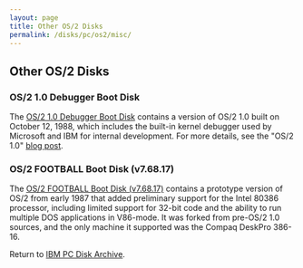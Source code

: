 ```yaml
---
layout: page
title: Other OS/2 Disks
permalink: /disks/pc/os2/misc/
---
```


Other OS/2 Disks
---

### OS/2 1.0 Debugger Boot Disk

The [OS/2 1.0 Debugger Boot Disk](/disks/pc/os2/misc/1.0/debugger/) contains a version of OS/2 1.0 built on
October 12, 1988, which includes the built-in kernel debugger used by Microsoft and IBM for internal development.
For more details, see the "OS/2 1.0" [blog post](/blog/2014/12/04/).

### OS/2 FOOTBALL Boot Disk (v7.68.17)

The [OS/2 FOOTBALL Boot Disk (v7.68.17)](/disks/pc/os2/misc/football/debugger/) contains a prototype version of OS/2
from early 1987 that added preliminary support for the Intel 80386 processor, including limited support for 32-bit code
and the ability to run multiple DOS applications in V86-mode.  It was forked from pre-OS/2 1.0 sources, and the only
machine it supported was the Compaq DeskPro 386-16.

Return to [IBM PC Disk Archive](/disks/pc/).
